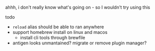 ahhh, i don't really know what's going on - so I wouldn't try using this

todo

- `reload` alias should be able to ran anywhere
- support homebrew install on linux and macos
  - install cli tools through brewfile
- antigen looks unmantained? migrate or remove plugin manager?

